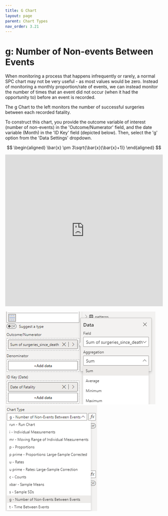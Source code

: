 ```yaml
---
title: G Chart
layout: page
parent: Chart Types
nav_order: 3.21
---
```


# g: Number of Non-events Between Events
When monitoring a process that happens infrequently or rarely, a normal SPC chart may not be very useful - as most values would be zero. Instead of monitoring a monthly proportion/rate of events, we can instead monitor the number of times that an event did not occur (when it had the opportunity to) before an event is recorded.

The g Chart to the left monitors the number of successful surgeries between each recorded fatality.

To construct this chart, you provide the outcome variable of interest (number of non-events) in the 'Outcome/Numerator' field, and the date variable (Month) in the 'ID Key' field (depicted below). Then, select the 'g' option from the 'Data Settings' dropdown.

$$
\begin{aligned}
\bar{x} \pm 3\sqrt{\bar{x}(\bar{x}+1)}
\end{aligned}
$$

<iframe title="SPCVisualExamplesTesting" width="100%" height="486" src="https://app.powerbi.com/view?r=eyJrIjoiYjg0ZmZlYzQtM2MyMC00NDg0LWIwMWQtOThjNTE2ZjJhOGQ5IiwidCI6IjIzMjA0YzgxLTVlNzYtNDE0ZS04Y2M1LTYzMWI0ODc0ZTIwOCJ9&pageName=ReportSectionf8d2f742db44307b5e0f" frameborder="0" allowFullScreen="true"></iframe>

![g Chart Fields](images\gChartFields.png) ![g Chart Type](images\gChartType.png)